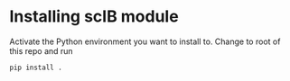# Installing scIB module
Activate the Python environment you want to install to. Change to root of this repo and run 
```
pip install .
```
